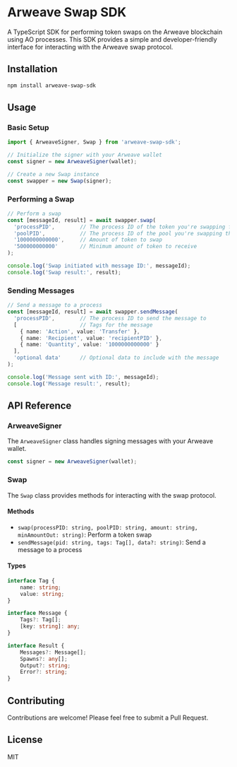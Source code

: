 # Arweave Swap SDK

A TypeScript SDK for performing token swaps on the Arweave blockchain using AO processes. This SDK provides a simple and developer-friendly interface for interacting with the Arweave swap protocol.

## Installation

```bash
npm install arweave-swap-sdk
```

## Usage

### Basic Setup

```typescript
import { ArweaveSigner, Swap } from 'arweave-swap-sdk';

// Initialize the signer with your Arweave wallet
const signer = new ArweaveSigner(wallet);

// Create a new Swap instance
const swapper = new Swap(signer);
```

### Performing a Swap

```typescript
// Perform a swap
const [messageId, result] = await swapper.swap(
  'processPID',        // The process ID of the token you're swapping from
  'poolPID',           // The process ID of the pool you're swapping through
  '1000000000000',     // Amount of token to swap
  '500000000000'       // Minimum amount of token to receive
);

console.log('Swap initiated with message ID:', messageId);
console.log('Swap result:', result);
```

### Sending Messages

```typescript
// Send a message to a process
const [messageId, result] = await swapper.sendMessage(
  'processPID',        // The process ID to send the message to
  [                    // Tags for the message
    { name: 'Action', value: 'Transfer' },
    { name: 'Recipient', value: 'recipientPID' },
    { name: 'Quantity', value: '1000000000000' }
  ],
  'optional data'      // Optional data to include with the message
);

console.log('Message sent with ID:', messageId);
console.log('Message result:', result);
```

## API Reference

### ArweaveSigner

The `ArweaveSigner` class handles signing messages with your Arweave wallet.

```typescript
const signer = new ArweaveSigner(wallet);
```

### Swap

The `Swap` class provides methods for interacting with the swap protocol.

#### Methods

- `swap(processPID: string, poolPID: string, amount: string, minAmountOut: string)`: Perform a token swap
- `sendMessage(pid: string, tags: Tag[], data?: string)`: Send a message to a process

#### Types

```typescript
interface Tag {
    name: string;
    value: string;
}

interface Message {
    Tags?: Tag[];
    [key: string]: any;
}

interface Result {
    Messages?: Message[];
    Spawns?: any[];
    Output?: string;
    Error?: string;
}
```

## Contributing

Contributions are welcome! Please feel free to submit a Pull Request.

## License

MIT